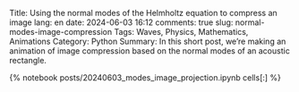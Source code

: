 ﻿Title: Using the normal modes of the Helmholtz equation to compress an image
lang: en
date: 2024-06-03 16:12
comments: true
slug: normal-modes-image-compression
Tags: Waves, Physics, Mathematics, Animations
Category: Python
Summary: In this short post, we’re making an animation of image compression based on the normal modes of an acoustic rectangle.

{% notebook posts/20240603_modes_image_projection.ipynb cells[:] %}
